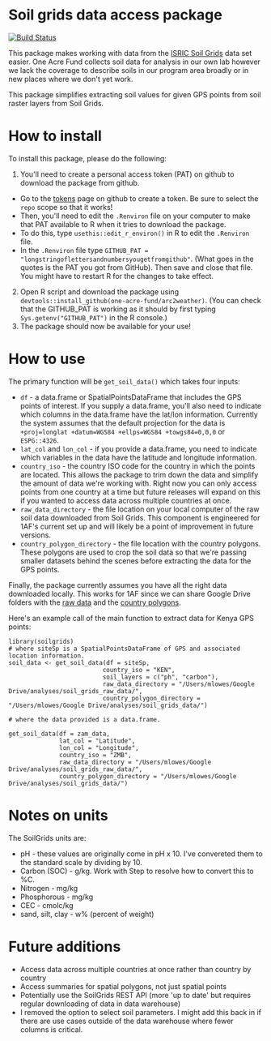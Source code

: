 # Soil grids data access package

[![Build Status](https://travis-ci.org/mattlowes/soilgrids.svg?branch=master)](https://travis-ci.org/mattlowes/soilgrids)

This package makes working with data from the [ISRIC Soil Grids](https://soilgrids.org/#!/?layer=ORCDRC_M_sl2_250m&vector=1) data set easier. One Acre Fund collects soil data for analysis in our own lab however we lack the coverage to describe soils in our program area broadly or in new places where we don't yet work.

This package simplifies extracting soil values for given GPS points from soil raster layers from Soil Grids.

# How to install

To install this package, please do the following:

1. You'll need to create a personal access token (PAT) on github to download the package from github.
  + Go to the [tokens](https://github.com/settings/tokens) page on github to create a token. Be sure to select the `repo` scope so that it works!
  + Then, you'll need to edit the `.Renviron` file on your computer to make that PAT available to R when it tries to download the package.
  + To do this, type `usethis::edit_r_environ()` in R to edit the `.Renviron` file.
  + In the `.Renviron` file type `GITHUB_PAT = "longstringoflettersandnumbersyougetfromgithub"`. (What goes in the quotes is the PAT you got from GitHub). Then save and close that file. You might have to restart R for the changes to take effect.
2. Open R script and download the package using `devtools::install_github(one-acre-fund/arc2weather)`. (You can check that the GITHUB_PAT is working as it should by first typing `Sys.getenv("GITHUB_PAT")` in the R console.)
3. The package should now be available for your use!


# How to use

The primary function will be `get_soil_data()` which takes four inputs:

* `df` - a data.frame or SpatialPointsDataFrame that includes the GPS points of interest. If you supply a data.frame, you'll also need to indicate which columns in the data.frame have the lat/lon information. Currently the system assumes that the default projection for the data is `+proj=longlat +datum=WGS84 +ellps=WGS84 +towgs84=0,0,0` or `ESPG::4326`.
* `lat_col` and `lon_col` - if you provide a data.frame, you need to indicate which variables in the data have the latitude and longitude information.
* `country_iso` - the country ISO code for the country in which the points are located. This allows the package to trim down the data and simplify the amount of data we're working with. Right now you can only access points from one country at a time but future releases will expand on this if you wanted to access data across multiple countries at once.
* `raw_data_directory` - the file location on your local computer of the raw soil data downloaded from Soil Grids. This component is engineered for 1AF's current set up and will likely be a point of improvement in future versions.
* `country_polygon_directory` - the file location with the country polygons. These polygons are used to crop the soil data so that we're passing smaller datasets behind the scenes before extracting the data for the GPS points.

Finally, the package currently assumes you have all the right data downloaded locally. This works for 1AF since we can share Google Drive folders with the [raw data](https://drive.google.com/drive/folders/1piqHGLXffirXQAa4oSFTUcjieQY8tud8?usp=sharing) and the [country polygons](https://drive.google.com/drive/folders/1bXO74V5c4URUqtkPVeyABywjpfmFW2Mx?usp=sharing).

Here's an example call of the main function to extract data for Kenya GPS points:

~~~~
library(soilgrids)
# where siteSp is a SpatialPointsDataFrame of GPS and associated location information.
soil_data <- get_soil_data(df = siteSp, 
                          country_iso = "KEN", 
                          soil_layers = c("ph", "carbon"), 
                          raw_data_directory = "/Users/mlowes/Google Drive/analyses/soil_grids_raw_data/", 
                          country_polygon_directory = "/Users/mlowes/Google Drive/analyses/soil_grids_data/")

# where the data provided is a data.frame. 

get_soil_data(df = zam_data,
              lat_col = "Latitude",
              lon_col = "Longitude",
              country_iso = "ZMB",
              raw_data_directory = "/Users/mlowes/Google Drive/analyses/soil_grids_raw_data/",
              country_polygon_directory = "/Users/mlowes/Google Drive/analyses/soil_grids_data/")

~~~~

# Notes on units

The SoilGrids units are:

* pH - these values are originally come in pH x 10. I've convereted them to the standard scale by dividing by 10.
* Carbon (SOC) - g/kg. Work with Step to resolve how to convert this to %C.
* Nitrogen - mg/kg
* Phosphorous - mg/kg
* CEC - cmolc/kg
* sand, silt, clay - w% (percent of weight)

# Future additions

* Access data across multiple countries at once rather than country by country
* Access summaries for spatial polygons, not just spatial points
* Potentially use the SoilGrids REST API (more 'up to date' but requires regular downloading of data in data warehouse)
* I removed the option to select soil parameters. I might add this back in if there are use cases outside of the data warehouse where fewer columns is critical.
